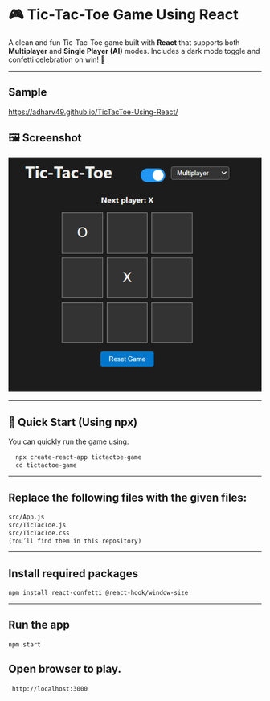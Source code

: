 # 🎮 Tic-Tac-Toe Game Using React

A clean and fun Tic-Tac-Toe game built with **React** that supports both **Multiplayer** and **Single Player (AI)** modes. Includes a dark mode toggle and confetti celebration on win! 🎉

---
## Sample
 https://adharv49.github.io/TicTacToe-Using-React/
## 🖼️ Screenshot

![Game Screenshot](https://github.com/adharv49/TicTacToe-Using-React/blob/master/Screenshot%202025-07-28%20202547.png)

---

## 🚀 Quick Start (Using npx)

You can quickly run the game using:

     
      npx create-react-app tictactoe-game
      cd tictactoe-game

---

## Replace the following files with the given files:
    
    src/App.js
    src/TicTacToe.js
    src/TicTacToe.css
    (You’ll find them in this repository)
---

## Install required packages
    
    npm install react-confetti @react-hook/window-size
---

## Run the app
    
    npm start
## Open browser to play.
     http://localhost:3000
